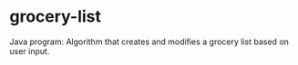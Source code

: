 # grocery-list
Java program: Algorithm that creates and modifies a grocery list based on user input.
